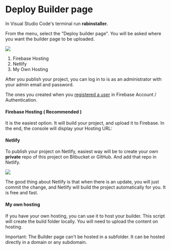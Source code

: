 # Deploy Builder page

In Visual Studio Code's terminal run **rabinstaller.**

From the menu, select the "Deploy builder page". You will be asked where you want the builder page to be uploaded.

![](https://support-hub--assets.s3.eu-west-2.amazonaws.com/assets/74/images/yW98RjOZBXqGidvJ1rzHrBqEIYpVplAtCGXDbjhh.png)

1. Firebase Hosting
2. Netlify
3. My Own Hosting

After you publish your project, you can log in to is as an administrator with your admin email and password.

The ones you created when you [registered a user](https://mobidonia.support-hub.io/articles/step-0-create-firebase-project-1415#spanaction-4-create-a-user-in-firebasespanbr) in Firebase Account / Authentication. 

#### Firebase Hosting \( Recommended \)

It is the easiest option. It will build your project, and upload it to Firebase. In the end, the console will display your Hosting URL:

#### Netlify

To publish your project on Netlify, easiest way will be to create your own **private** repo of this project on Bitbucket or GitHub. And add that repo in Netlify.

![](https://support-hub--assets.s3.eu-west-2.amazonaws.com/assets/74/images/ccqrMpCv0s6E6MJVrg3to8AhpH7kCYW8AV0GTIw2.png)

The good thing about Netlify is that when there is an update, you will just commit the change, and Netlify will build the project automatically for you. It is free and fast.

#### My own hosting

If you have your own hosting, you can use it to host your builder. This script will create the build folder locally. You will need to upload the content on hosting. 

Important: The Builder page can't be hosted in a subfolder. It can be hosted directly in a domain or any subdomain. 

